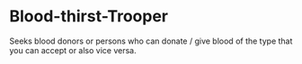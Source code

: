 # Blood-thirst-Trooper
Seeks blood donors or persons who can donate / give blood of the type that you can accept or also vice versa.
